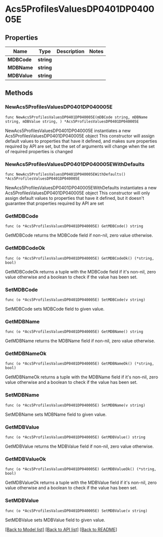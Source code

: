 # Acs5ProfilesValuesDP0401DP040005E

## Properties

Name | Type | Description | Notes
------------ | ------------- | ------------- | -------------
**MDBCode** | **string** |  | 
**MDBName** | **string** |  | 
**MDBValue** | **string** |  | 

## Methods

### NewAcs5ProfilesValuesDP0401DP040005E

`func NewAcs5ProfilesValuesDP0401DP040005E(mDBCode string, mDBName string, mDBValue string, ) *Acs5ProfilesValuesDP0401DP040005E`

NewAcs5ProfilesValuesDP0401DP040005E instantiates a new Acs5ProfilesValuesDP0401DP040005E object
This constructor will assign default values to properties that have it defined,
and makes sure properties required by API are set, but the set of arguments
will change when the set of required properties is changed

### NewAcs5ProfilesValuesDP0401DP040005EWithDefaults

`func NewAcs5ProfilesValuesDP0401DP040005EWithDefaults() *Acs5ProfilesValuesDP0401DP040005E`

NewAcs5ProfilesValuesDP0401DP040005EWithDefaults instantiates a new Acs5ProfilesValuesDP0401DP040005E object
This constructor will only assign default values to properties that have it defined,
but it doesn't guarantee that properties required by API are set

### GetMDBCode

`func (o *Acs5ProfilesValuesDP0401DP040005E) GetMDBCode() string`

GetMDBCode returns the MDBCode field if non-nil, zero value otherwise.

### GetMDBCodeOk

`func (o *Acs5ProfilesValuesDP0401DP040005E) GetMDBCodeOk() (*string, bool)`

GetMDBCodeOk returns a tuple with the MDBCode field if it's non-nil, zero value otherwise
and a boolean to check if the value has been set.

### SetMDBCode

`func (o *Acs5ProfilesValuesDP0401DP040005E) SetMDBCode(v string)`

SetMDBCode sets MDBCode field to given value.


### GetMDBName

`func (o *Acs5ProfilesValuesDP0401DP040005E) GetMDBName() string`

GetMDBName returns the MDBName field if non-nil, zero value otherwise.

### GetMDBNameOk

`func (o *Acs5ProfilesValuesDP0401DP040005E) GetMDBNameOk() (*string, bool)`

GetMDBNameOk returns a tuple with the MDBName field if it's non-nil, zero value otherwise
and a boolean to check if the value has been set.

### SetMDBName

`func (o *Acs5ProfilesValuesDP0401DP040005E) SetMDBName(v string)`

SetMDBName sets MDBName field to given value.


### GetMDBValue

`func (o *Acs5ProfilesValuesDP0401DP040005E) GetMDBValue() string`

GetMDBValue returns the MDBValue field if non-nil, zero value otherwise.

### GetMDBValueOk

`func (o *Acs5ProfilesValuesDP0401DP040005E) GetMDBValueOk() (*string, bool)`

GetMDBValueOk returns a tuple with the MDBValue field if it's non-nil, zero value otherwise
and a boolean to check if the value has been set.

### SetMDBValue

`func (o *Acs5ProfilesValuesDP0401DP040005E) SetMDBValue(v string)`

SetMDBValue sets MDBValue field to given value.



[[Back to Model list]](../README.md#documentation-for-models) [[Back to API list]](../README.md#documentation-for-api-endpoints) [[Back to README]](../README.md)


